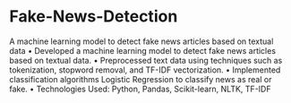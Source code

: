 # Fake-News-Detection
A machine learning model to detect fake news articles based on textual data
•	Developed a machine learning model to detect fake news articles based on textual data. 
•	Preprocessed text data using techniques such as tokenization, stopword removal, and TF-IDF vectorization.
•	Implemented classification algorithms Logistic Regression to classify news as real or fake.
•	Technologies Used: Python, Pandas, Scikit-learn, NLTK, TF-IDF
